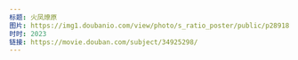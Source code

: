 ```yaml
---
标题: 火凤燎原
图片: https://img1.doubanio.com/view/photo/s_ratio_poster/public/p2891869519.jpg
时时: 2023
链接: https://movie.douban.com/subject/34925298/
---
```

